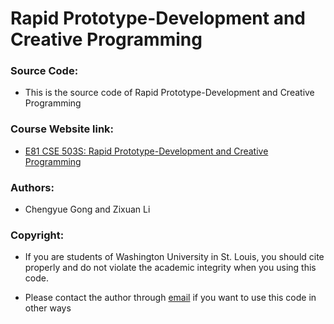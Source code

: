 # Rapid Prototype-Development and Creative Programming

### Source Code:
  - This is the source code of Rapid Prototype-Development and Creative Programming

### Course Website link:
  - [E81 CSE 503S: Rapid Prototype-Development and Creative Programming](https://classes.engineering.wustl.edu/cse330/index.php)

### Authors:
  - Chengyue Gong and Zixuan Li

### Copyright:
  - If you are students of Washington University in St. Louis, you should cite properly and do not violate the academic integrity when you using this code.

  - Please contact the author through [email](mailto:Li.z@wustl.edu) if you want to use this code in other ways

